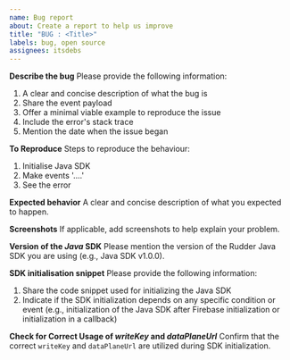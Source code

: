 ```yaml
---
name: Bug report
about: Create a report to help us improve
title: "BUG : <Title>"
labels: bug, open source
assignees: itsdebs
---
```


**Describe the bug**
Please provide the following information:

1. A clear and concise description of what the bug is
2. Share the event payload
3. Offer a minimal viable example to reproduce the issue
4. Include the error's stack trace
5. Mention the date when the issue began

**To Reproduce**
Steps to reproduce the behaviour:

1. Initialise Java SDK
2. Make events '....'
3. See the error

**Expected behavior**
A clear and concise description of what you expected to happen.

**Screenshots**
If applicable, add screenshots to help explain your problem.

**Version of the _Java_ SDK**
Please mention the version of the Rudder Java SDK you are using (e.g., Java SDK v1.0.0).

**SDK initialisation snippet**
Please provide the following information:

1. Share the code snippet used for initializing the Java SDK
2. Indicate if the SDK initialization depends on any specific condition or event (e.g., initialization of the Java SDK after Firebase initialization or initialization in a callback)

**Check for Correct Usage of _writeKey_ and _dataPlaneUrl_**
Confirm that the correct `writeKey` and `dataPlaneUrl` are utilized during SDK initialization.

